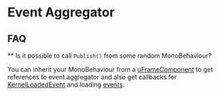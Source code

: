 # Event Aggregator

## FAQ

** Is it possible to call `Publish()` from some random MonoBehaviour?

You can inherit your MonoBehaviour from a [uFrameComponent](classes/uframecomponent.md) to get references to event aggregator and also get callbacks for [KernelLoadedEvent](classes/kernelloadedevent.md) and loading [events](events.md).
